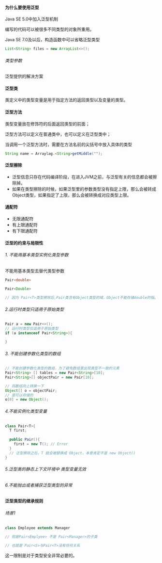 #### 为什么要使用泛型

Java SE 5.0中加入泛型机制

编写的代码可以被很多不同类型的对象所重用。

Java SE 7.0及以后，构造函数中可以省略泛型类型

```java
List<String> files = new ArrayList<>();
```

###### 类型参数

泛型提供的解决方案

#### 泛型类

类定义中的类型变量是用于指定方法的返回类型以及变量的类型。 

#### 泛型方法

类型变量放在修饰符的后面返回类型的前面；

泛型方法可以定义在普通类中，也可以定义在泛型类中；

当调用一个泛型方法时，需要在方法名前的尖括号中放入具体的类型

```java
String name = Arraylag.<String>getMiddle("");
```

#### 泛型擦除

- 泛型信息只存在代码编译阶段，在进入JVM之前，与泛型有关的信息都会被擦除掉。
- 如果在类型擦除的时候，如果泛型里的参数类型没有指定上限，那么会被转成Object类型，如果指定了上限，那么会被转换成对应类型上限。

#### 通配符

- 无限通配符
- 有上限通配符
- 有下限通配符

#### 泛型的约束与局限性

###### 1. 不能用基本类型实例化类型参数

不能用基本类型去替代类型参数

```java
Pair<double>

Pair<Double>
  
// 因为 Pair<T>类型擦除后,Pair类含有Object类型的域，Object不能存储double的指。
```

###### 2.运行时类型只适用于原始类型

```java
Pair a = new Pair<>();
// 运行时类型仅适用于原始类型
if (a instanceof Pair<String>){

}
```

###### 3. 不能创建参数化类型的数组

```java
// 不能创建参数化类型的数组，为了避免数组里出现类型不一致的元素
Pair<String> [] tables = new Pair<String>[10];
Pair<String>[] objectPair = new Pair[10];

// 将数组向上转换一下
Object[] o = objectPair;
// 是可以存储的
o[0] = new Object();
```

###### 4.不能实例化类型变量

```java
class Pair<T>{
  T first;
  
  public Pair(){
    first = new T(); // Error
  }
  // 泛型擦除之后，T 就会被替换成 Object，本意肯定不是 new Object()
}
```

###### 5.泛型类的静态上下文环境中 类型变量无效

###### 6.不能抛出或者捕获泛型类型的异常



#### 泛型类型的继承规则

###### 场景1

```java
class Employee extends Manager
  
// 但是Pair<Emplyee> 不是 Pair<Manager>的子类

// 也就是 Pair<S>与Pair<T>没有任何关系
```

这一限制是对于类型安全非常必要的。





